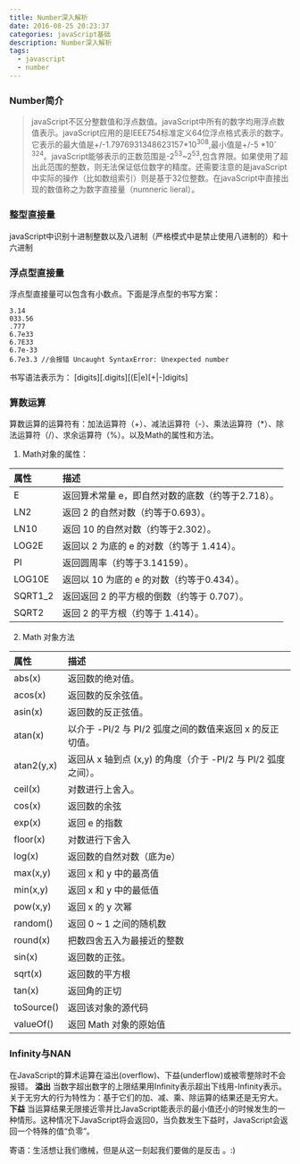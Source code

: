 ```yaml
---
title: Number深入解析
date: 2016-08-25 20:23:37
categories: javaScript基础
description: Number深入解析
tags:
  - javascript
  - number
---
```

### Number简介
>javaScript不区分整数值和浮点数值。javaScript中所有的数字均用浮点数值表示。javaScript应用的是IEEE754标准定义64位浮点格式表示的数字。它表示的最大值是+/-1.7976931348623157*10<sup>308</sup>,最小值是+/-5 *10<sup>-324</sup>。javaScript能够表示的正数范围是-2<sup>53</sup>~2<sup>53</sup>,包含界限。如果使用了超出此范围的整数，则无法保证低位数字的精度。还需要注意的是javaScript中实际的操作（比如数组索引）则是基于32位整数。在javaScript中直接出现的数值称之为数字直接量（numneric lieral）。


### 整型直接量
javaScript中识别十进制整数以及八进制（严格模式中是禁止使用八进制的）和十六进制


### 浮点型直接量
浮点型直接量可以包含有小数点。下面是浮点型的书写方案：
```
3.14
033.56
.777
6.7e33
6.7E33
6.7e-33
6.7e3.3 //会报错 Uncaught SyntaxError: Unexpected number

```
书写语法表示为：
[digits][.digits][(E|e)[+|-]digits]


### 算数运算

算数运算的运算符有：加法运算符（+）、减法运算符（-）、乘法运算符（*）、除法运算符（/）、求余运算符（%）。以及Math的属性和方法。

1. Math对象的属性：

|属性|描述|
|:-----|:-----|
|E|返回算术常量 e，即自然对数的底数（约等于2.718）。|
|LN2|返回 2 的自然对数（约等于0.693）。|
|LN10|返回 10 的自然对数（约等于2.302）。|
|LOG2E|返回以 2 为底的 e 的对数（约等于 1.414）。|
|PI|返回圆周率（约等于3.14159）。|
|LOG10E|返回以 10 为底的 e 的对数（约等于0.434）。|
|SQRT1_2|返回返回 2 的平方根的倒数（约等于 0.707）。|
|SQRT2|返回 2 的平方根（约等于 1.414）。|

2. Math 对象方法

|属性|描述|
|:-----|:-----|
|abs(x)|返回数的绝对值。|
|acos(x)|返回数的反余弦值。|
|asin(x)|返回数的反正弦值。|
|atan(x)|以介于 -PI/2 与 PI/2 弧度之间的数值来返回 x 的反正切值。|
|atan2(y,x)|返回从 x 轴到点 (x,y) 的角度（介于 -PI/2 与 PI/2 弧度之间）。|
|ceil(x)|对数进行上舍入。|
|cos(x)|返回数的余弦|
|exp(x)|返回 e 的指数|
|floor(x)|对数进行下舍入|
|log(x)|返回数的自然对数（底为e）|
|max(x,y)|返回 x 和 y 中的最高值|
|min(x,y)|返回 x 和 y 中的最低值|
|pow(x,y)|返回 x 的 y 次幂|
|random()|返回 0 ~ 1 之间的随机数|
|round(x)|把数四舍五入为最接近的整数|
|sin(x)|返回数的正弦。|
|sqrt(x)|返回数的平方根|
|tan(x)|返回角的正切|
|toSource()|返回该对象的源代码|
|valueOf()|	返回 Math 对象的原始值|

### Infinity与NAN
在JavaScript的算术运算在溢出(overflow)、下益(underflow)或被零整除时不会报错。
**溢出**
当数字超出数字的上限结果用Infinity表示超出下线用-Infinity表示。关于无穷大的行为特性为：基于它们的加、减、乘、除运算的结果还是无穷大。
**下益**
当运算结果无限接近零并比JavaScript能表示的最小值还小的时候发生的一种情形。这种情况下JavaScript将会返回0，当负数发生下益时，JavaScript会返回一个特殊的值“负零”。








寄语：生活想让我们缴械，但是从这一刻起我们要做的是反击 。:)
